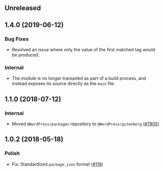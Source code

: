 <!-- Learn how to maintain this file at https://github.com/WordPress/gutenberg/tree/master/packages#maintaining-changelogs. -->

## Unreleased

## 1.4.0 (2019-06-12)

### Bug Fixes

- Resolved an issue where only the value of the first matched tag would be produced.

### Internal

- The module is no longer transpiled as part of a build process, and instead exposes its source directly as the `main` file.

## 1.1.0 (2018-07-12)

### Internal

- Moved `@WordPress/packages` repository to `@WordPress/gutenberg` ([#7805](https://github.com/WordPress/gutenberg/pull/7805))

## 1.0.2 (2018-05-18)

### Polish

- Fix: Standardized `package.json` format  ([#119](https://github.com/WordPress/packages/pull/119))
